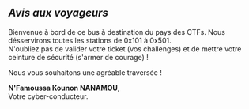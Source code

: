 ## *Avis aux voyageurs*

Bienvenue à bord de ce bus à destination du pays des CTFs. Nous désservirons toutes les stations de 0x101 à 0x501.  
N'oubliez pas de valider votre ticket (vos challenges) et de mettre votre ceinture de sécurité (s'armer de courage) ! 

Nous vous souhaitons une agréable traversée !

**N'Famoussa Kounon NANAMOU**,  
Votre cyber-conducteur.
